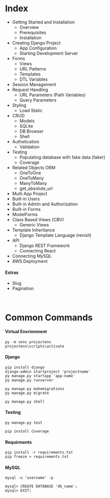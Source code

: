 # Index
* Getting Started and Installation
    * Overview
    * Prerequisites
    * Installation
* Creating Django Project
    * App Configuration
    * Starting Development Server
* Forms
    * Views
    * URL Patterns
    * Templates
    * DTL Variables
* Session Management
* Request Handling
    * URL Parameters (Path Variables)
    * Query Parameters
* Styling
    * Load Static
* CRUD
    * Models
    * SQLite
    * DB Browser
    * Shell
* Authetication
    * Validation
* Testing
    * Populating database with fake data (faker)
    * Coverage
* Related Objects ORM
    * OneToOne
    * OneToMany
    * ManyToMany
    * get_absolute_url
* Multi App Project
* Built-in Users
* Built-in Admin and Authorization
* Built-in Forms
* ModelForms
* Class Based Views (CBV)
    * Generic Views
* Template Inheritance
    * Django Template Language (revisit)
* API
    * Django REST Framework
    * Connecting React
* Connecting MySQL
* AWS Deployment

#### Extras
* Slug
* Pagination

<br>

# Common Commands

#### Virtual Envrionment

    py -m venv projectenv
    projectenv\scripts\activate

#### Django

    pip install django
    django-admin startproject 'projectname'
    py manage.py startapp 'app-name'
    py manage.py runserver

    py manage.py makemigrations
    py manage.py migrate

    py manage.py shell

#### Testing
    
    py manage.py test

    pip install Coverage

#### Requirments

    pip install -r requirements.txt
    pip freeze > requirements.txt

#### MySQL

    mysql -u 'username' -p

    mysql> CREATE DATABASE 'db_name';
    mysql> EXIT;
